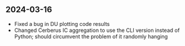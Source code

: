 ## 2024-03-16
* Fixed a bug in DU plotting code results
* Changed Cerberus IC aggregation to use the CLI version instead of Python; should circumvent the problem of it randomly hanging
